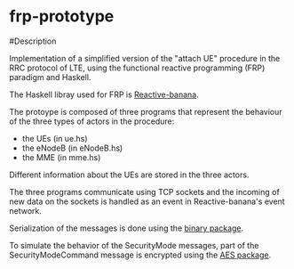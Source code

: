 frp-prototype
=============

#Description

Implementation of a simplified version of the "attach UE" procedure in the RRC protocol of LTE, using the functional reactive programming (FRP) paradigm and Haskell.

The Haskell libray used for FRP is [Reactive-banana](http://www.haskell.org/haskellwiki/Reactive-banana).

The protoype is composed of three programs that represent the behaviour of the three types of actors in the procedure:

- the UEs (in ue.hs)
- the eNodeB (in eNodeB.hs)
- the MME (in mme.hs)

Different information about the UEs are stored in the three actors.

The three programs communicate using TCP sockets and the incoming of new data on the sockets is handled as an event in Reactive-banana's event network.

Serialization of the messages is done using the [binary package](http://hackage.haskell.org/package/binary).

To simulate the behavior of the SecurityMode messages, part of the SecurityModeCommand message is encrypted using the [AES package](http://hackage.haskell.org/package/AES).